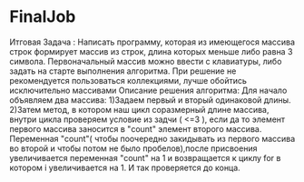 # FinalJob
 Итговая Задача :
Написать программу, которая из имеющегося массива строк формирует массив из строк, длина которых меньше либо равна 3 символа. Первоначальный массив можно ввести с клавиатуры, либо задать на старте выполнения алгоритма. При решение не рекомендуется пользоваться коллекциями, лучше обойтись исключительно массивами
Описание решения алгоритма:
Для начало объявляем два массива:
1)Задаем первый и вторый одинаковой длины.
2)Затем метод, в котором наш цикл соразмерный длине массива, внутри цикла проверяем условие из задчи  ( <=3 ), если да то элемент первого массива заносится в "count" элемент второго массива.
Переменная "count"( чтобы поочередно закидывать из первого массива во второй и чтобы потом не было пробелов),после присвоения увеличивается переменная "count" на 1 и возвращается к циклу for в котором i увеличивается на 1. И так проверяется до конца.
